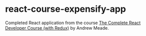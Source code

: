 # react-course-expensify-app
Completed React application from the course [The Complete React Developer Course (with Redux)](https://www.udemy.com/react-2nd-edition/) by Andrew Meade.
